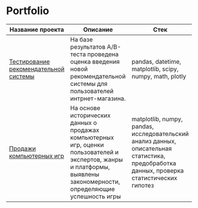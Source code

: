 # Portfolio
| **Название проекта** | **Описание** | **Стек** |
|---|---|---|
|[Тестирование рекомендательной системы](test_recommender_system)|На базе результатов A/B-теста проведена оценка введения новой рекомендательной системы для пользователей интрнет-магазина.|pandas, datetime, matplotlib, scipy, numpy, math, plotly|
|[Продажи компьютерных игр](sales_computer_games) |На основе исторических данных о продажах компьютерных игр, оценки пользователей и экспертов, жанры и платформы, выявлены закономерности, определяющие успешность игры |matplotlib, numpy, pandas, исследовательский анализ данных, описательная статистика, предобработка данных, проверка статистических гипотез|

